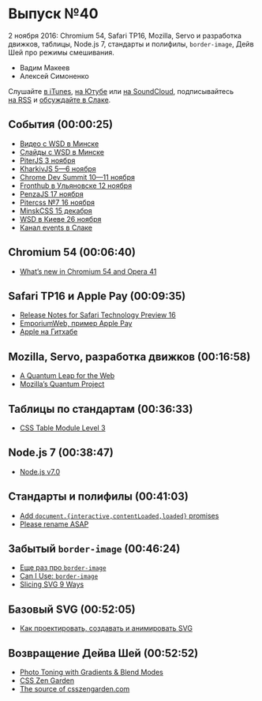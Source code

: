 # Выпуск №40

2 ноября 2016: Chromium 54, Safari TP16, Mozilla, Servo и разработка движков, таблицы, Node.js 7, стандарты и полифилы, `border-image`, Дейв Шей про режимы смешивания.

- Вадим Макеев
- Алексей Симоненко

Слушайте [в iTunes](https://itunes.apple.com/ru/podcast/veb-standarty/id1080500016), [на Ютубе](https://www.youtube.com/playlist?list=PLMBnwIwFEFHcwuevhsNXkFTcadeX5R1Go) или [на SoundCloud](https://soundcloud.com/web-standards), подписывайтесь [на RSS](https://web-standards.ru/podcast/feed/) и [обсуждайте в Слаке](http://slack.web-standards.ru/).

## События (00:00:25)

- [Видео с WSD в Минске](https://youtu.be/cOTOSbjet_8)
- [Слайды с WSD в Минске](https://wsd.events/2016/10/29/#schedule)
- [PiterJS 3 ноября](https://meetabit.com/events/256)
- [KharkivJS 5—6 ноября](http://kharkivjs.org/)
- [Chrome Dev Summit 10—11 ноября](https://developer.chrome.com/devsummit/)
- [Fronthub в Ульяновске 12 ноября](http://fronthub.ru/)
- [PenzaJS 17 ноября](https://vk.com/wall-92664953_150)
- [Pitercss №7 16 ноября](https://pitercss.timepad.ru/event/394145/)
- [MinskCSS 15 декабря](https://minskcss.timepad.ru/event/396816/)
- [WSD в Киеве 26 ноября](https://wsd.events/2016/11/26/)
- [Канал events в Слаке](https://web-standards.slack.com/messages/events/)

## Chromium 54 (00:06:40)

- [What’s new in Chromium 54 and Opera 41](https://dev.opera.com/blog/opera-41/)

## Safari TP16 и Apple Pay (00:09:35)

- [Release Notes for Safari Technology Preview 16](https://webkit.org/blog/7030/release-notes-for-safari-technology-preview-16/)
- [EmporiumWeb, пример Apple Pay](https://developer.apple.com/library/content/samplecode/EmporiumWeb/Introduction/Intro.html)
- [Apple на Гитхабе](https://github.com/apple)

## Mozilla, Servo, разработка движков (00:16:58)

- [A Quantum Leap for the Web](https://medium.com/p/a3b7174b3c12)
- [Mozilla’s Quantum Project](https://billmccloskey.wordpress.com/2016/10/27/mozillas-quantum-project/)

## Таблицы по стандартам (00:36:33)

- [CSS Table Module Level 3](https://www.w3.org/TR/2016/WD-css-tables-3-20161025/)

## Node.js 7 (00:38:47)

- [Node.js v7.0](https://nodejs.org/en/blog/release/v7.0.0/)

## Стандарты и полифилы (00:41:03)

- [Add `document.{interactive,contentLoaded,loaded}` promises](https://github.com/whatwg/html/pull/1936)
- [Please rename ASAP](https://github.com/jonathantneal/document-promises/issues/4)

## Забытый `border-image` (00:46:24)

- [Еще раз про `border-image`](http://css-live.ru/articles-css/understanding-border-image.html)
- [Can I Use: `border-image`](http://caniuse.com/#feat=border-image)
- [Slicing SVG 9 Ways](https://aerotwist.com/blog/slicing-svg-9-ways/)

## Базовый SVG (00:52:05)

- [Как проектировать, создавать и анимировать SVG](https://htmlacademy.ru/blog/127-a-guide-to-svg-on-web)

## Возвращение Дейва Шей (00:52:52)

- [Photo Toning with Gradients & Blend Modes](http://daveshea.com/2016/10/24/photo-toning.html)
- [CSS Zen Garden](http://www.csszengarden.com/)
- [The source of csszengarden.com](https://github.com/mezzoblue/csszengarden.com)
